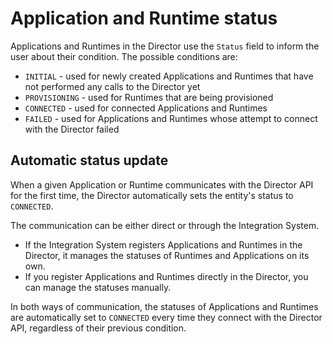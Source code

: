 # Application and Runtime status

Applications and Runtimes in the Director use the `Status` field to inform the user about their condition. The possible conditions are:

- `INITIAL` - used for newly created Applications and Runtimes that have not performed any calls to the Director yet
- `PROVISIONING` - used for Runtimes that are being provisioned
- `CONNECTED` - used for connected Applications and Runtimes
- `FAILED` - used for Applications and Runtimes whose attempt to connect with the Director failed

## Automatic status update

When a given Application or Runtime communicates with the Director API for the first time, the Director automatically sets the entity's status to `CONNECTED`.

The communication can be either direct or through the Integration System.
- If the Integration System registers Applications and Runtimes in the Director, it manages the statuses of Runtimes and Applications on its own.
- If you register Applications and Runtimes directly in the Director, you can manage the statuses manually.

In both ways of communication, the statuses of Applications and Runtimes are automatically set to `CONNECTED` every time they connect with the Director API, regardless of their previous condition.
